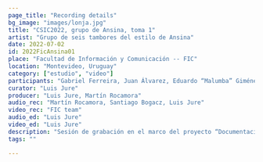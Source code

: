 ```yaml
---
page_title: "Recording details"
bg_image: "images/lonja.jpg"
title: "CSIC2022, grupo de Ansina, toma 1"  
artist: "Grupo de seis tambores del estilo de Ansina" 
date: 2022-07-02
id: 2022FicAnsina01
place: "Facultad de Información y Comunicación -- FIC" 
location: "Montevideo, Uruguay" 
category: ["estudio", "video"]
participants: "Gabriel Ferreira, Juan Álvarez, Eduardo “Malumba” Giménez, Julio Magariños, Juan “Juancho” Quintana, Alfredo “Tarta” Ferreira" 
curator: "Luis Jure" 
producer: "Luis Jure, Martín Rocamora" 
audio_rec: "Martín Rocamora, Santiago Bogacz, Luis Jure" 
video_rec: "FIC team" 
audio_ed: "Luis Jure" 
video_ed: "Luis Jure" 
description: "Sesión de grabación en el marco del proyecto “Documentacion y análisis del candombe uruguayo”, financiado por la CSIC, agencia de investigación de la Universidad de la República. La sesión se realizó en colaboración con la FIC." 
tags: "" 

---
```

